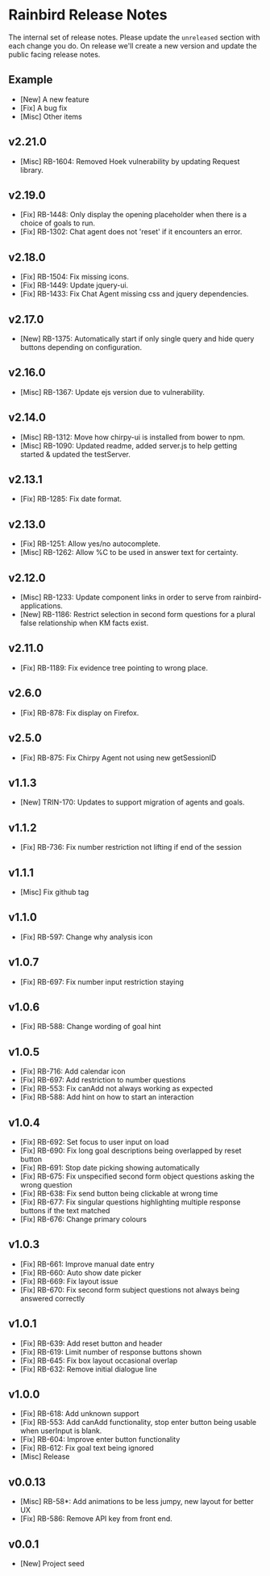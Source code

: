 # Rainbird Release Notes

The internal set of release notes. Please update the `unreleased` section with
each change you do. On release we'll create a new version and update the public
facing release notes.

## Example

  *  [New] A new feature
  *  [Fix] A bug fix
  * [Misc] Other items

## v2.21.0

  * [Misc] RB-1604: Removed Hoek vulnerability by updating Request library.

## v2.19.0

  * [Fix] RB-1448: Only display the opening placeholder when there is a choice of goals to run.
  * [Fix] RB-1302: Chat agent does not 'reset' if it encounters an error.

## v2.18.0

  * [Fix] RB-1504: Fix missing icons.
  * [Fix] RB-1449: Update jquery-ui.
  * [Fix] RB-1433: Fix Chat Agent missing css and jquery dependencies.

## v2.17.0

  * [New] RB-1375: Automatically start if only single query and hide query buttons depending on configuration.

## v2.16.0

  * [Misc] RB-1367: Update ejs version due to vulnerability.

## v2.14.0

  * [Misc] RB-1312: Move how chirpy-ui is installed from bower to npm.
  * [Misc] RB-1090: Updated readme, added server.js to help getting started & updated the testServer.

## v2.13.1

  *  [Fix] RB-1285: Fix date format.

## v2.13.0

  *  [Fix] RB-1251: Allow yes/no autocomplete.
  * [Misc] RB-1262: Allow %C to be used in answer text for certainty.

## v2.12.0

  * [Misc] RB-1233: Update component links in order to serve from rainbird-applications.
  *  [New] RB-1186: Restrict selection in second form questions for a plural false relationship when KM facts exist.

## v2.11.0

  *  [Fix] RB-1189: Fix evidence tree pointing to wrong place.

## v2.6.0

  *  [Fix] RB-878: Fix display on Firefox.

## v2.5.0

  *  [Fix] RB-875: Fix Chirpy Agent not using new getSessionID

## v1.1.3

  *  [New] TRIN-170: Updates to support migration of agents and goals.

## v1.1.2

  *  [Fix] RB-736: Fix number restriction not lifting if end of the session

## v1.1.1

  * [Misc] Fix github tag

## v1.1.0

  *  [Fix] RB-597: Change why analysis icon

## v1.0.7

  *  [Fix] RB-697: Fix number input restriction staying

## v1.0.6

  *  [Fix] RB-588: Change wording of goal hint

## v1.0.5

  *  [Fix] RB-716: Add calendar icon
  *  [Fix] RB-697: Add restriction to number questions
  *  [Fix] RB-553: Fix canAdd not always working as expected
  *  [Fix] RB-588: Add hint on how to start an interaction

## v1.0.4

  *  [Fix] RB-692: Set focus to user input on load
  *  [Fix] RB-690: Fix long goal descriptions being overlapped by reset button
  *  [Fix] RB-691: Stop date picking showing automatically
  *  [Fix] RB-675: Fix unspecified second form object questions asking the wrong question
  *  [Fix] RB-638: Fix send button being clickable at wrong time
  *  [Fix] RB-677: Fix singular questions highlighting multiple response buttons if the text matched
  *  [Fix] RB-676: Change primary colours

## v1.0.3

  *  [Fix] RB-661: Improve manual date entry
  *  [Fix] RB-660: Auto show date picker
  *  [Fix] RB-669: Fix layout issue
  *  [Fix] RB-670: Fix second form subject questions not always being answered correctly

## v1.0.1

  *  [Fix] RB-639: Add reset button and header
  *  [Fix] RB-619: Limit number of response buttons shown
  *  [Fix] RB-645: Fix box layout occasional overlap
  *  [Fix] RB-632: Remove initial dialogue line

## v1.0.0

  *  [Fix] RB-618: Add unknown support
  *  [Fix] RB-553: Add canAdd functionality, stop enter button being usable when userInput is blank.
  *  [Fix] RB-604: Improve enter button functionality
  *  [Fix] RB-612: Fix goal text being ignored
  * [Misc] Release

## v0.0.13

  * [Misc] RB-58*: Add animations to be less jumpy, new layout for better UX
  *  [Fix] RB-586: Remove API key from front end.

## v0.0.1

  *  [New] Project seed
